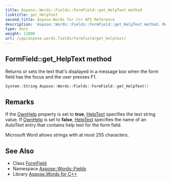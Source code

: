 ```yaml
---
title: Aspose::Words::Fields::FormField::get_HelpText method
linktitle: get_HelpText
second_title: Aspose.Words for C++ API Reference
description: 'Aspose::Words::Fields::FormField::get_HelpText method. Returns or sets the text that''s displayed in a message box when the form field has the focus and the user presses F1 in C++.'
type: docs
weight: 12000
url: /cpp/aspose.words.fields/formfield/get_helptext/
---
```

## FormField::get_HelpText method


Returns or sets the text that's displayed in a message box when the form field has the focus and the user presses F1.

```cpp
System::String Aspose::Words::Fields::FormField::get_HelpText()
```

## Remarks


If the [OwnHelp](../get_ownhelp/) property is set to **true**, [HelpText](./) specifies the text string value. If [OwnHelp](../get_ownhelp/) is set to **false**, [HelpText](./) specifies the name of an AutoText entry that contains help text for the form field.

Microsoft Word allows strings with at most 255 characters. 
## See Also

* Class [FormField](../)
* Namespace [Aspose::Words::Fields](../../)
* Library [Aspose.Words for C++](../../../)
